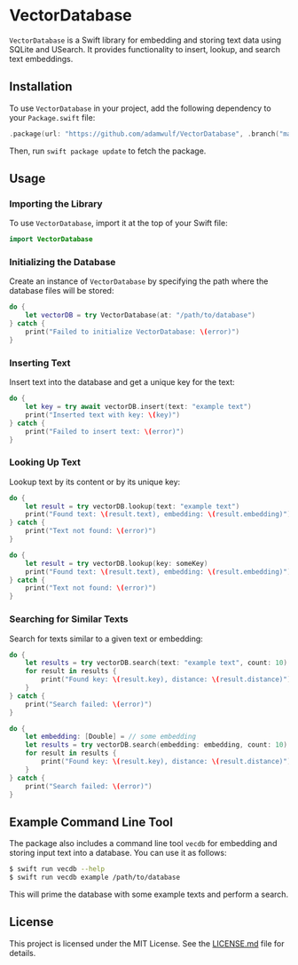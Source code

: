 # VectorDatabase

`VectorDatabase` is a Swift library for embedding and storing text data using SQLite and USearch. It provides functionality to insert, lookup, and search text embeddings.

## Installation

To use `VectorDatabase` in your project, add the following dependency to your `Package.swift` file:

```swift
.package(url: "https://github.com/adamwulf/VectorDatabase", .branch("main"))
```

Then, run `swift package update` to fetch the package.

## Usage

### Importing the Library

To use `VectorDatabase`, import it at the top of your Swift file:

```swift
import VectorDatabase
```

### Initializing the Database

Create an instance of `VectorDatabase` by specifying the path where the database files will be stored:

```swift
do {
    let vectorDB = try VectorDatabase(at: "/path/to/database")
} catch {
    print("Failed to initialize VectorDatabase: \(error)")
}
```

### Inserting Text

Insert text into the database and get a unique key for the text:

```swift
do {
    let key = try await vectorDB.insert(text: "example text")
    print("Inserted text with key: \(key)")
} catch {
    print("Failed to insert text: \(error)")
}
```

### Looking Up Text

Lookup text by its content or by its unique key:

```swift
do {
    let result = try vectorDB.lookup(text: "example text")
    print("Found text: \(result.text), embedding: \(result.embedding)")
} catch {
    print("Text not found: \(error)")
}

do {
    let result = try vectorDB.lookup(key: someKey)
    print("Found text: \(result.text), embedding: \(result.embedding)")
} catch {
    print("Text not found: \(error)")
}
```

### Searching for Similar Texts

Search for texts similar to a given text or embedding:

```swift
do {
    let results = try vectorDB.search(text: "example text", count: 10)
    for result in results {
        print("Found key: \(result.key), distance: \(result.distance)")
    }
} catch {
    print("Search failed: \(error)")
}

do {
    let embedding: [Double] = // some embedding
    let results = try vectorDB.search(embedding: embedding, count: 10)
    for result in results {
        print("Found key: \(result.key), distance: \(result.distance)")
    }
} catch {
    print("Search failed: \(error)")
}
```

## Example Command Line Tool

The package also includes a command line tool `vecdb` for embedding and storing input text into a database. You can use it as follows:

```sh
$ swift run vecdb --help
$ swift run vecdb example /path/to/database
```

This will prime the database with some example texts and perform a search.

## License

This project is licensed under the MIT License. See the [LICENSE.md](LICENSE.md) file for details.
